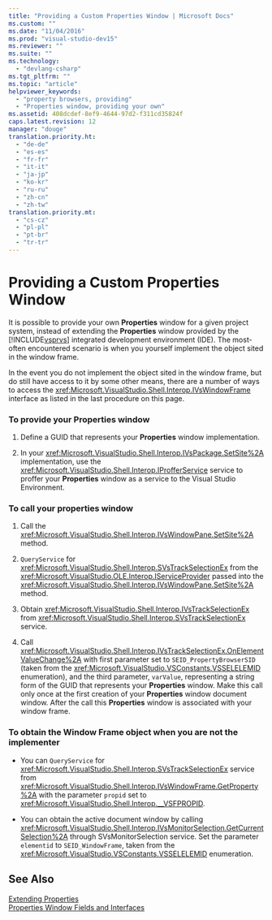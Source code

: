```yaml
---
title: "Providing a Custom Properties Window | Microsoft Docs"
ms.custom: ""
ms.date: "11/04/2016"
ms.prod: "visual-studio-dev15"
ms.reviewer: ""
ms.suite: ""
ms.technology: 
  - "devlang-csharp"
ms.tgt_pltfrm: ""
ms.topic: "article"
helpviewer_keywords: 
  - "property browsers, providing"
  - "Properties window, providing your own"
ms.assetid: 408dcdef-8ef9-4644-97d2-f311cd35824f
caps.latest.revision: 12
manager: "douge"
translation.priority.ht: 
  - "de-de"
  - "es-es"
  - "fr-fr"
  - "it-it"
  - "ja-jp"
  - "ko-kr"
  - "ru-ru"
  - "zh-cn"
  - "zh-tw"
translation.priority.mt: 
  - "cs-cz"
  - "pl-pl"
  - "pt-br"
  - "tr-tr"
---
```

# Providing a Custom Properties Window
It is possible to provide your own **Properties** window for a given project system, instead of extending the **Properties** window provided by the [!INCLUDE[vsprvs](../code-quality/includes/vsprvs_md.md)] integrated development environment (IDE). The most-often encountered scenario is when you yourself implement the object sited in the window frame.  
  
 In the event you do not implement the object sited in the window frame, but do still have access to it by some other means, there are a number of ways to access the <xref:Microsoft.VisualStudio.Shell.Interop.IVsWindowFrame> interface as listed in the last procedure on this page.  
  
### To provide your Properties window  
  
1.  Define a GUID that represents your **Properties** window implementation.  
  
2.  In your <xref:Microsoft.VisualStudio.Shell.Interop.IVsPackage.SetSite%2A> implementation, use the <xref:Microsoft.VisualStudio.Shell.Interop.IProfferService> service to proffer your **Properties** window as a service to the Visual Studio Environment.  
  
### To call your properties window  
  
1.  Call the <xref:Microsoft.VisualStudio.Shell.Interop.IVsWindowPane.SetSite%2A> method.  
  
2.  `QueryService` for <xref:Microsoft.VisualStudio.Shell.Interop.SVsTrackSelectionEx> from the <xref:Microsoft.VisualStudio.OLE.Interop.IServiceProvider> passed into the <xref:Microsoft.VisualStudio.Shell.Interop.IVsWindowPane.SetSite%2A> method.  
  
3.  Obtain <xref:Microsoft.VisualStudio.Shell.Interop.IVsTrackSelectionEx> from <xref:Microsoft.VisualStudio.Shell.Interop.SVsTrackSelectionEx> service.  
  
4.  Call <xref:Microsoft.VisualStudio.Shell.Interop.IVsTrackSelectionEx.OnElementValueChange%2A> with first parameter set to `SEID_PropertyBrowserSID` (taken from the <xref:Microsoft.VisualStudio.VSConstants.VSSELELEMID> enumeration), and the third parameter, `varValue`, representing a string form of the GUID that represents your **Properties** window. Make this call only once at the first creation of your **Properties** window document window. After the call this **Properties** window is associated with your window frame.  
  
### To obtain the Window Frame object when you are not the implementer  
  
-   You can `QueryService` for <xref:Microsoft.VisualStudio.Shell.Interop.SVsTrackSelectionEx> service from <xref:Microsoft.VisualStudio.Shell.Interop.IVsWindowFrame.GetProperty%2A> with the parameter `propid` set to <xref:Microsoft.VisualStudio.Shell.Interop.__VSFPROPID>.  
  
-   You can obtain the active document window by calling <xref:Microsoft.VisualStudio.Shell.Interop.IVsMonitorSelection.GetCurrentSelection%2A> through SVsMonitorSelection service. Set the parameter `elementid` to `SEID_WindowFrame`, taken from the <xref:Microsoft.VisualStudio.VSConstants.VSSELELEMID> enumeration.  
  
## See Also  
 [Extending Properties](../extensibility/internals/extending-properties.md)   
 [Properties Window Fields and Interfaces](../extensibility/internals/properties-window-fields-and-interfaces.md)